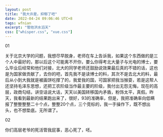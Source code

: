 ```yaml
---
layout: post
title: "我大许是，抑郁了吧"
date: 2022-04-24 09:06:46 UTC+8
tags: wfnian
excerpt: "管他洪水滔天"
css: ["whisper.css", "xue.css"]
---
```



<div class="s-index">01</div>
<p class="s-content">关于北京大学的问题，我想尽早脱身，老师在车上告诉我，如果这个东西做的是三个人中最好的，那以后这个可能离不开你，要么你得考北大量子与光电的博士，要么毕业后经常和他们对接，北大的同学老师还鼓励说效果最后真的不错的话，这也是为国家做贡献了，去你的吧，首先我不是读博士的料，其次不是去北大的料，最后从小到大我就是被画饼吃撑了的，我爱我的国，可国家把我当猴耍，若是这帮人还坚持毛泽东思想，还把工农阶级当作最主要的阶级，我付出无怨无悔，现在的高层，政商勾结，讲空话说大话，天天以美国转移国内矛盾，粉饰太平，真假。昨天，我看到最新的结果跑出来了，很好，93的准确率，但是，我把准确率向低瞒报了整整整整二十个点，整整20个点，三个竞标的，我一手操作下，既不想出头，也不想垫底。无所谓了。</p>

<div class="s-index">02</div>
<p class="s-content">你们高层老爷的死活管我屁事，恶心死了，呸。</p>
